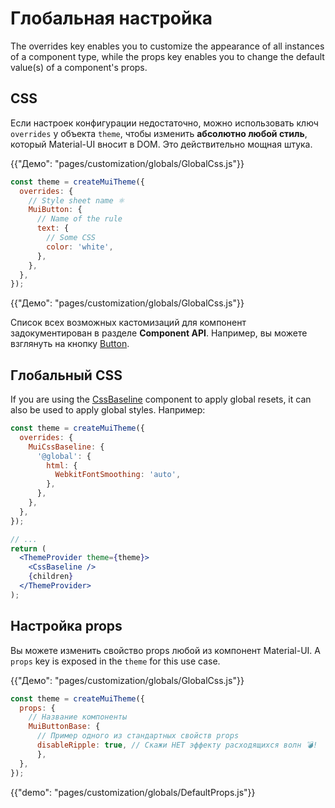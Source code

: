 # Глобальная настройка

<p class="description">The overrides key enables you to customize the appearance of all instances of a component type, while the props key enables you to change the default value(s) of a component's props.</p>

## CSS

Если настроек конфигурации недостаточно, можно использовать ключ `overrides` у объекта `theme`, чтобы изменить **абсолютно любой стиль**, который Material-UI вносит в DOM. Это действительно мощная штука.

{{"Демо": "pages/customization/globals/GlobalCss.js"}}

```js
const theme = createMuiTheme({
  overrides: {
    // Style sheet name ⚛️
    MuiButton: {
      // Name of the rule
      text: {
        // Some CSS
        color: 'white',
      },
    },
  },
});
```

{{"Демо": "pages/customization/globals/GlobalCss.js"}}

Список всех возможных кастомизаций для компонент задокументирован в разделе **Component API**. Например, вы можете взглянуть на кнопку [Button](/api/button/#css).

## Глобальный CSS

If you are using the [CssBaseline](/components/css-baseline/) component to apply global resets, it can also be used to apply global styles. Например:

```jsx
const theme = createMuiTheme({
  overrides: {
    MuiCssBaseline: {
      '@global': {
        html: {
          WebkitFontSmoothing: 'auto',
        },
      },
    },
  },
});

// ...
return (
  <ThemeProvider theme={theme}>
    <CssBaseline />
    {children}
  </ThemeProvider>
);
```

## Настройка props

Вы можете изменить свойство props любой из компонент Material-UI. A `props` key is exposed in the `theme` for this use case.

{{"Демо": "pages/customization/globals/GlobalCss.js"}}

```js
const theme = createMuiTheme({
  props: {
    // Название компоненты
    MuiButtonBase: {
      // Пример одного из стандартных свойств props
      disableRipple: true, // Скажи НЕТ эффекту расходящихся волн 💣!
      },
  },
});
```

{{"demo": "pages/customization/globals/DefaultProps.js"}}
